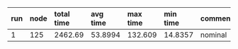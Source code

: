 |run|node|total time|avg time|max time| min time|comments|
|:-|:-|:-|:-|:-|:-|:-|
| 1 | 125 | 2462.69 | 53.8994 | 132.609 | 14.8357 | nominal |

